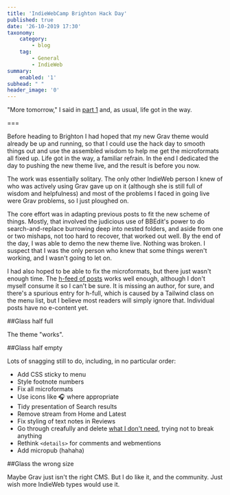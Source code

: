 ```yaml
---
title: 'IndieWebCamp Brighton Hack Day'
published: true
date: '26-10-2019 17:30'
taxonomy:
    category:
        - blog
    tag:
        - General
        - IndieWeb 
summary:
    enabled: '1'
subhead: " "
header_image: '0'
--- 
```


"More tomorrow," I said in [part 1](https://www.jeremycherfas.net/blog/indiewebcamp-brighton-1) and, as usual, life got in the way.

===

Before heading to Brighton I had hoped that my new Grav theme would already be up and running, so that I could use the hack day to smooth things out and use the assembled wisdom to help me get the microformats all fixed up. Life got in the way, a familiar refrain. In the end I dedicated the day to pushing the new theme live, and the result is before you now.

The work was essentially solitary. The only other IndieWeb  person I knew of who was actively using Grav gave up on it (although she is still full of wisdom and helpfulness) and most of the problems I faced in going live were Grav problems, so I just ploughed on.

The core effort was in adapting previous posts to fit the new scheme of things. Mostly, that involved the judicious use of BBEdit's power to do search-and-replace burrowing deep into nested folders, and aside from one or two mishaps, not too hard to recover, that worked out well. By the end of the day, I was able to demo the new theme live. Nothing was broken. I suspect that I was the only person who knew that some things weren't working, and I wasn't going to let on.

I had also hoped to be able to fix the microformats, but there just wasn't enough time. The [h-feed of posts](https://pin13.net/mf2/?url=https://www.jeremycherfas.net/blog/)  works well enough, although I don't myself consume it so I can't be sure. It is missing an author, for sure, and there's a spurious entry for h-full, which is caused by a Tailwind class on the menu list, but I believe most readers will simply ignore that. Individual posts have no e-content yet.

##Glass half full

The theme "works".

##Glass half empty

Lots of snagging still to do, including, in no particular order:

- Add CSS sticky to menu
- Style footnote numbers
- Fix all microformats
- Use icons like &#127911; where appropriate
- Tidy presentation of Search results
- Remove stream from Home and Latest
- Fix styling of text notes in Reviews
- Go through creafully and delete [what I don't need](https://www.jeremycherfas.net/blog/i-dont-know-what-i-dont-need), trying not to break anything
- Rethink `<details>` for comments and webmentions
- Add micropub (hahaha)

##Glass the wrong size

Maybe Grav just isn't the right CMS. But I do like it, and the community. Just wish more IndieWeb types would use it.

